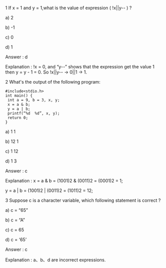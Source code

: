 1 If  x = 1 and y = 1,what is the value of expression ( !x||y-- ) ?

 a)  2

 b)  -1

 c)  0

 d)  1

Answer : d

Explanation : !x = 0, and “y--” shows that the expression get the value 1 then y = y - 1 = 0.  So !x||y-- → 0||1 → 1.

2 What's the output of the following program:

	
    #include<stdio.h>
    int main() {
     int a = 9, b = 3, x, y;
     x = a & b;
     y = a | b;
     printf(“%d  %d”, x, y);
     return 0;
    }

a)  1   1

b)  12  1

c)  1  12

d)  1   3

Answer : c

Explanation : x = a & b = (1001)2 & (0011)2 = (0001)2 = 1;
          
  y = a | b = (1001)2  | (0011)2 = (1011)2 = 12;

3 Suppose c is a character variable, which following statement is correct ?
 
 a)  c = “65”

 b)  c = “A”

 c)  c = 65

 d)  c = ‘65’

Answer : c

Explanation : a、b、d are incorrect expressions.
